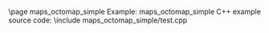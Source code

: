 \page maps_octomap_simple Example: maps_octomap_simple
C++ example source code:
\include maps_octomap_simple/test.cpp
